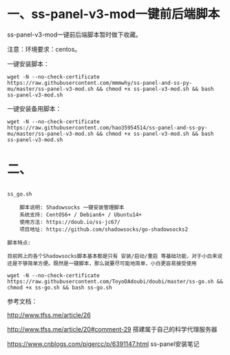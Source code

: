 # 一、ss-panel-v3-mod一键前后端脚本

ss-panel-v3-mod一键前后端脚本暂时做下收藏。

注意：环境要求：centos。

一键安装脚本：

    wget -N --no-check-certificate https://raw.githubusercontent.com/mmmwhy/ss-panel-and-ss-py-mu/master/ss-panel-v3-mod.sh && chmod +x ss-panel-v3-mod.sh && bash ss-panel-v3-mod.sh


一键安装备用脚本：

    wget -N --no-check-certificate https://raw.githubusercontent.com/hao35954514/ss-panel-and-ss-py-mu/master/ss-panel-v3-mod.sh && chmod +x ss-panel-v3-mod.sh && bash ss-panel-v3-mod.sh


# 二、
```

ss_go.sh

    脚本说明: Shadowsocks 一键安装管理脚本
    系统支持: CentOS6+ / Debian6+ / Ubuntu14+
    使用方法: https://doub.io/ss-jc67/
    项目地址: https://github.com/shadowsocks/go-shadowsocks2

脚本特点:

目前网上的各个Shadowsocks脚本基本都是只有 安装/启动/重启 等基础功能，对于小白来说还是不够简单方便。既然是一键脚本，那么就要尽可能地简单，小白更容易接受使用

wget -N --no-check-certificate https://raw.githubusercontent.com/ToyoDAdoubi/doubi/master/ss-go.sh && chmod +x ss-go.sh && bash ss-go.sh
```

参考文档：

http://www.tfss.me/article/26


http://www.tfss.me/article/20#comment-29   搭建属于自己的科学代理服务器


https://www.cnblogs.com/pigercc/p/6391147.html   ss-panel安装笔记 
